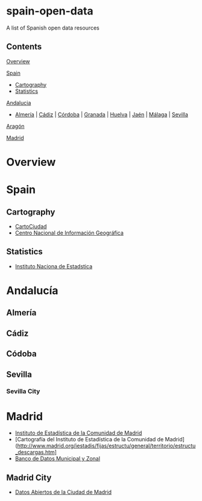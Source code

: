 # spain-open-data
A list of Spanish open data resources
## Contents
[Overview](#overview)

[Spain](#spain)
- [Cartography](#cartography)
- [Statistics](#statistics)

[Andalucia](#andalucia)
- [Almería](#almería) | [Cádiz](#cádiz) | [Córdoba](#córdoba) | [Granada](#granada) | [Huelva](#huelva) | [Jaén](#jaén) | [Málaga](#málaga) | [Sevilla](#sevilla)

[Aragón](#aragón)

[Madrid](#madrid)

# Overview

# Spain

## Cartography
- [CartoCiudad](http://www.cartociudad.es/portal/)
- [Centro Nacional de Información Geográfica](http://centrodedescargas.cnig.es/CentroDescargas/)

## Statistics
- [Instituto Naciona de Estadstica](http://www.ine.es)

# Andalucía
## Almería
## Cádiz
## Códoba
## Sevilla
### Sevilla City

# Madrid
- [Instituto de Estadística de la Comunidad de Madrid](http://www.madrid.org/iestadis/)
- [Cartografía del Instituto de Estadística de la Comunidad de Madrid](http://www.madrid.org/iestadis/fijas/estructu/general/territorio/estructu_descargas.htm]
- [Banco de Datos Municipal y Zonal](http://www.madrid.org/desvan/Inicio.icm?enlace=almudena)

## Madrid City
- [Datos Abiertos de la Ciudad de Madrid](https://datos.madrid.es/portal/site/egob/)
